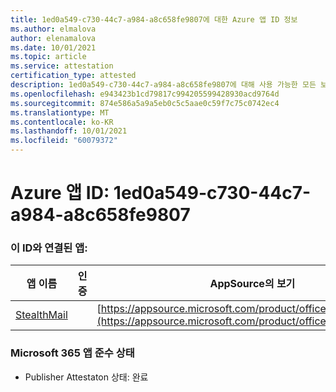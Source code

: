 ```yaml
---
title: 1ed0a549-c730-44c7-a984-a8c658fe9807에 대한 Azure 앱 ID 정보
ms.author: elmalova
author: elenamalova
ms.date: 10/01/2021
ms.topic: article
ms.service: attestation
certification_type: attested
description: 1ed0a549-c730-44c7-a984-a8c658fe9807에 대해 사용 가능한 모든 보안 및 규정 준수 정보입니다.
ms.openlocfilehash: e943423b1cd79817c994205599428930acd9764d
ms.sourcegitcommit: 874e586a5a9a5eb0c5c5aae0c59f7c75c0742ec4
ms.translationtype: MT
ms.contentlocale: ko-KR
ms.lasthandoff: 10/01/2021
ms.locfileid: "60079372"
---
```

# <a name="azure-app-id-1ed0a549-c730-44c7-a984-a8c658fe9807"></a>Azure 앱 ID: 1ed0a549-c730-44c7-a984-a8c658fe9807


### <a name="apps-associated-with-this-id"></a>이 ID와 연결된 앱:
| **앱 이름** | **인증** | **AppSource의 보기** |
|--------------|---------------|-----------------------|
| [StealthMail](https://docs.microsoft.com/microsoft-365-app-certification/forward/WA200001748) |  | [https://appsource.microsoft.com/product/office/WA200001748](https://appsource.microsoft.com/product/office/WA200001748) |

### <a name="microsoft-365-app-compliance-status"></a>Microsoft 365 앱 준수 상태
- Publisher Attestaton 상태: 완료
